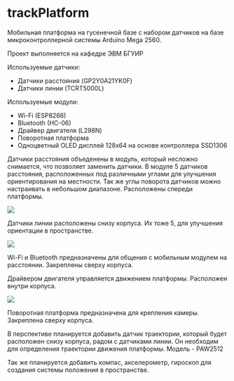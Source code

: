 # trackPlatform

Мобильная платформа на гусенечной базе с набором датчиков на базе микроконтроллерной системы Arduino Mega 2560. 

Проект выполняется на кафедре ЭВМ БГУИР

Используемые датчики:
- Датчики расстояния (GP2Y0A21YK0F)
- Датчики линии (TCRT5000L)

Используемые модули:
- Wi-Fi (ESP8266)
- Bluetooth (HC-06)
- Драйвер двигателя (L298N)
- Поворотная платформа
- Одноцветный OLED дисплей 128x64 на основе контроллера SSD1306

Датчики расстояния объеденены в модуль, который несложно снимается, что позволяет заменить датчики. В модуле 5 датчиков расстояния, расположенных под различными углами для улучшения ориентирования на местности. Так же углы поворота датчиков можно настраивать в небольшом диапазоне. Расположены спереди платформы.

![](https://pp.userapi.com/c626121/v626121114/60cc7/xe6EOab8Ysw.jpg)

Датчики линии расположены снизу корпуса. Их тоже 5, для улучшения ориентации в пространстве.

![](https://pp.userapi.com/c626121/v626121114/60ca9/vW6THCRAiqo.jpg)

Wi-Fi и Bluetooth предназначены для общения с мобильным модулем на расстоянии. Закреплены сверху корпуса.

Драйвером двигателя управляется движением платформы. Расположен внутри корпуса.

![](https://pp.userapi.com/c626121/v626121114/60cd1/5vMa45samWA.jpg)

Поворотная платформа предназначена для крепления камеры. Закреплена сверху корпуса.

В перспективе планируется добавить датчик траектории, который будет расположен снизу корпуса, радом с датчиками линии. Он необходим для определения траектории движения платформы. Модель - PAW2512

Так же планируется добавить компас, акселерометр, гироскоп для создания системы положения в пространстве.
